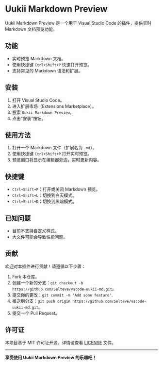 # Uukii Markdown Preview

Uukii Markdown Preview 是一个用于 Visual Studio Code 的插件，提供实时 Markdown 文档预览功能。

## 功能

- 实时预览 Markdown 文档。
- 使用快捷键 `Ctrl+Shift+P` 快速打开预览。
- 支持常见的 Markdown 语法和扩展。

## 安装

1. 打开 Visual Studio Code。
2. 进入扩展市场（Extensions Marketplace）。
3. 搜索 `Uukii Markdown Preview`。
4. 点击“安装”按钮。

## 使用方法

1. 打开一个 Markdown 文件（扩展名为 `.md`）。
2. 使用快捷键 `Ctrl+Shift+P` 打开实时预览。
3. 预览窗口将显示在编辑器旁边，实时更新内容。

## 快捷键

- `Ctrl+Shift+P`：打开或关闭 Markdown 预览。
- `Ctrl+Shift+L`：切换到白天模式。
- `Ctrl+Shift+D`：切换到黑暗模式。

## 已知问题

- 目前不支持自定义样式。
- 大文件可能会导致性能问题。

## 贡献

欢迎对本插件进行贡献！请遵循以下步骤：

1. Fork 本仓库。
2. 创建一个新的分支：`git checkout -b https://github.com/Selteve/vscode-uukii-md.git`。
3. 提交你的更改：`git commit -m 'Add some feature'`.
4. 推送到分支：`git push origin https://github.com/Selteve/vscode-uukii-md.git`。
5. 提交一个 Pull Request。

## 许可证

本项目基于 MIT 许可证开源。详情请查看 [LICENSE](https://github.com/uukii/vscode-markdown-preview/blob/main/LICENSE) 文件。

---

**享受使用 Uukii Markdown Preview 的乐趣吧！**

